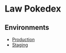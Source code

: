 # Law Pokedex

## Environments

- [Production](https://law-pokedex.herokuapp.com/)
- [Staging](https://law-pokedex-dev.herokuapp.com/)

